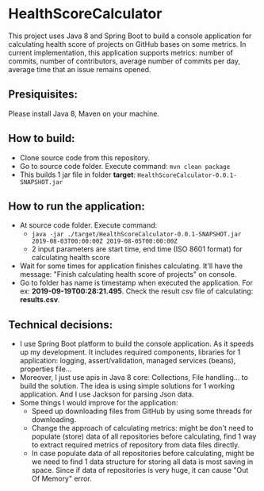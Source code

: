 # HealthScoreCalculator
This project uses Java 8 and Spring Boot to build a console application for calculating health score of projects on GitHub bases on some metrics. In current implementation, this application supports metrics: number of commits, number of contributors, average number of commits per day, average time that an issue remains opened.

## Presiquisites:
Please install Java 8, Maven on your machine.

## How to build:
* Clone source code from this repository.
* Go to source code folder. Execute command: `mvn clean package`
* This builds 1 jar file in folder **target**: `HealthScoreCalculator-0.0.1-SNAPSHOT.jar`

## How to run the application:
* At source code folder. Execute command:
    * `java -jar ./target/HealthScoreCalculator-0.0.1-SNAPSHOT.jar 2019-08-03T00:00:00Z 2019-08-05T00:00:00Z`
    * 2 input parameters are start time, end time (ISO 8601 format) for calculating health score
* Wait for some times for application finishes calculating. It'll have the message: "Finish calculating health score of projects" on console.
* Go to folder has name is timestamp when executed the application. For ex: **2019-09-19T00:28:21.495**. Check the result csv file of calculating: **results.csv**.

## Technical decisions:
* I use Spring Boot platform to build the console application. As it speeds up my development. It includes required components, libraries for 1 application: logging, assert/validation, managed services (beans), properties file...
* Moreover, I just use apis in Java 8 core: Collections, File handling... to build the solution. The idea is using simple solutions for 1 working application. And I use Jackson for parsing Json data.
* Some things I would improve for the application:
    * Speed up downloading files from GitHub by using some threads for downloading.
    * Change the approach of calculating metrics: might be don't need to populate (store) data of all repositories before calculating, find 1 way to extract required metrics of repository from data files directly.
    * In case populate data of all repositories before calculating, might be we need to find 1 data structure for storing all data is most saving in space. Since if data of repositories is very huge, it can cause "Out Of Memory" error.
